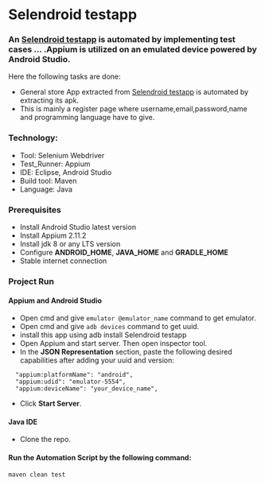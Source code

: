 # Selendroid testapp

### An [Selendroid testapp](https://github.com/Hima0X2/MobileAutomation/blob/main/Selendroid%20testapp/com.mobile/src/selendroid-test-app.apk) is automated by implementing test cases ... .Appium is utilized on an emulated device powered by Android Studio.
Here the following tasks are done:
- General store App extracted from [Selendroid testapp](https://github.com/Hima0X2/MobileAutomation/blob/main/Selendroid%20testapp/com.mobile/src/selendroid-test-app.apk) is automated by extracting its apk.
- This is mainly a register page where username,email,password,name and programming language have to give.
### Technology: </br>
- Tool: Selenium Webdriver
- Test_Runner: Appium
- IDE: Eclipse, Android Studio
- Build tool: Maven
- Language: Java

### Prerequisites</br>
- Install Android Studio latest version
- Install Appium 2.11.2
- Install jdk 8 or any LTS version
- Configure **ANDROID_HOME**, **JAVA_HOME** and **GRADLE_HOME**
- Stable internet connection

### Project Run

#### Appium and Android Studio
- Open cmd and give ```emulator @emulator_name``` command to get emulator.
- Open cmd and give ```adb devices``` command to get uuid.
- install this app using adb install Selendroid testapp
- Open Appium and start server. Then open inspector tool.
- In the **JSON Representation** section, paste the following desired capabilities after adding your uuid and version:

```
  "appium:platformName": "android",
  "appium:udid": "emulator-5554",
  "appium:deviceName": "your_device_name",

```
- Click **Start Server**.

#### Java IDE

- Clone the repo.

#### Run the Automation Script by the following command:
 ```
 maven clean test 
 ```

